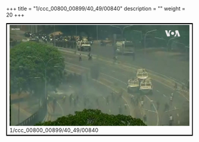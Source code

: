 +++
title = "1/ccc_00800_00899/40_49/00840"
description = ""
weight = 20
+++

<table style="border:2px solid black;max-width:800px;max-height:800px;" 
><tr><td>
<img class="center-fit-jpg"
src="/jpg_/aaa_20190430_NxaOmWaI8sI_00839.jpg">
1/ccc_00800_00899/40_49/00840
</img></td></tr></table>
